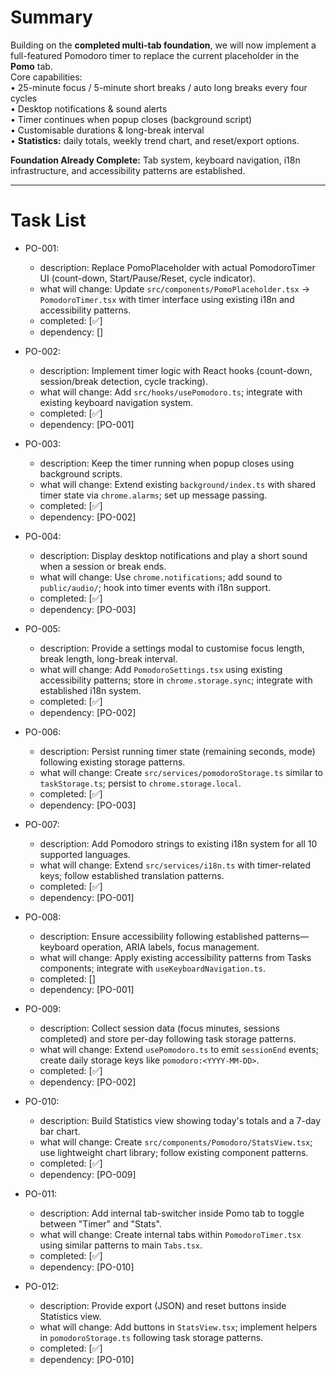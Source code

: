 # Summary  
Building on the **completed multi-tab foundation**, we will now implement a full-featured Pomodoro timer to replace the current placeholder in the **Pomo** tab.  
Core capabilities:  
• 25-minute focus / 5-minute short breaks / auto long breaks every four cycles  
• Desktop notifications & sound alerts  
• Timer continues when popup closes (background script)  
• Customisable durations & long-break interval  
• **Statistics:** daily totals, weekly trend chart, and reset/export options.

**Foundation Already Complete:** Tab system, keyboard navigation, i18n infrastructure, and accessibility patterns are established.

---

# Task List

- PO-001:
  + description: Replace PomoPlaceholder with actual PomodoroTimer UI (count-down, Start/Pause/Reset, cycle indicator).
  + what will change: Update `src/components/PomoPlaceholder.tsx` → `PomodoroTimer.tsx` with timer interface using existing i18n and accessibility patterns.
  + completed: [✅]
  + dependency: []

- PO-002:
  + description: Implement timer logic with React hooks (count-down, session/break detection, cycle tracking).
  + what will change: Add `src/hooks/usePomodoro.ts`; integrate with existing keyboard navigation system.
  + completed: [✅]
  + dependency: [PO-001]

- PO-003:
  + description: Keep the timer running when popup closes using background scripts.
  + what will change: Extend existing `background/index.ts` with shared timer state via `chrome.alarms`; set up message passing.
  + completed: [✅]
  + dependency: [PO-002]

- PO-004:
  + description: Display desktop notifications and play a short sound when a session or break ends.
  + what will change: Use `chrome.notifications`; add sound to `public/audio/`; hook into timer events with i18n support.
  + completed: [✅]
  + dependency: [PO-003]

- PO-005:
  + description: Provide a settings modal to customise focus length, break length, long-break interval.
  + what will change: Add `PomodoroSettings.tsx` using existing accessibility patterns; store in `chrome.storage.sync`; integrate with established i18n system.
  + completed: [✅]
  + dependency: [PO-002]

- PO-006:
  + description: Persist running timer state (remaining seconds, mode) following existing storage patterns.
  + what will change: Create `src/services/pomodoroStorage.ts` similar to `taskStorage.ts`; persist to `chrome.storage.local`.
  + completed: [✅]
  + dependency: [PO-003]

- PO-007:
  + description: Add Pomodoro strings to existing i18n system for all 10 supported languages.
  + what will change: Extend `src/services/i18n.ts` with timer-related keys; follow established translation patterns.
  + completed: [✅]
  + dependency: [PO-001]

- PO-008:
  + description: Ensure accessibility following established patterns—keyboard operation, ARIA labels, focus management.
  + what will change: Apply existing accessibility patterns from Tasks components; integrate with `useKeyboardNavigation.ts`.
  + completed: []
  + dependency: [PO-001]

- PO-009:
  + description: Collect session data (focus minutes, sessions completed) and store per-day following task storage patterns.
  + what will change: Extend `usePomodoro.ts` to emit `sessionEnd` events; create daily storage keys like `pomodoro:<YYYY-MM-DD>`.
  + completed: [✅]
  + dependency: [PO-002]

- PO-010:
  + description: Build Statistics view showing today's totals and a 7-day bar chart.
  + what will change: Create `src/components/Pomodoro/StatsView.tsx`; use lightweight chart library; follow existing component patterns.
  + completed: [✅]
  + dependency: [PO-009]

- PO-011:
  + description: Add internal tab-switcher inside Pomo tab to toggle between "Timer" and "Stats".
  + what will change: Create internal tabs within `PomodoroTimer.tsx` using similar patterns to main `Tabs.tsx`.
  + completed: [✅]
  + dependency: [PO-010]

- PO-012:
  + description: Provide export (JSON) and reset buttons inside Statistics view.
  + what will change: Add buttons in `StatsView.tsx`; implement helpers in `pomodoroStorage.ts` following task storage patterns.
  + completed: [✅]
  + dependency: [PO-010] 
